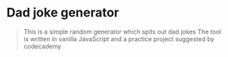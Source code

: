# Dad joke generator

> This is a simple random generator which spits out dad jokes
> The tool is written in vanilla JavaScript and a practice project suggested by codecademy

